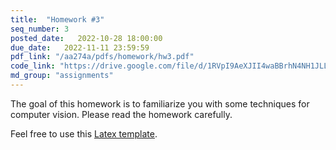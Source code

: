 ```yaml
---
title:  "Homework #3"
seq_number: 3
posted_date:   2022-10-28 18:00:00
due_date:   2022-11-11 23:59:59
pdf_link: "/aa274a/pdfs/homework/hw3.pdf"
code_link: "https://drive.google.com/file/d/1RVpI9AeXJII4waBBrhN4NH1JLLHjCcDU/view?usp=share_link"
md_group: "assignments"
---
```


The goal of this homework is to familiarize you with some techniques for computer vision. Please read the homework carefully.

Feel free to use this [Latex template](/aa274a/pdfs/homework/hw.tex).
